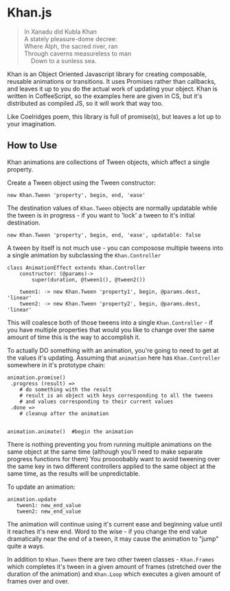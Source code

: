 # Khan.js

> In Xanadu did Kubla Khan  
> A stately pleasure-dome decree:  
> Where Alph, the sacred river, ran  
> Through caverns measureless to man  
> &nbsp;&nbsp;&nbsp;&nbsp;Down to a sunless sea.  

Khan is an Object Oriented Javascript library for creating composable, reusable
animations or transitions. It uses Promises rather than callbacks, and leaves it
up to you do the actual work of updating your object.  Khan is written in
CoffeeScript, so the examples here are given in CS, but it's distributed as compiled
JS, so it will work that way too.

Like Coelridges poem, this library is full of promise(s), but leaves a lot
up to your imagination.


## How to Use

Khan animations are collections of Tween objects, which affect a single property.

Create a Tween object using the Tween constructor:

    new Khan.Tween 'property', begin, end, 'ease'

The destination values of `Khan.Tween` objects are normally updatable while the
tween is in progress - if you want to 'lock' a tween to it's initial destination.

    new Khan.Tween 'property', begin, end, 'ease', updatable: false


A tween by itself is not much use - you can composose multiple tweens into a single
animation by subclassing the `Khan.Controller`

    class AnimationEffect extends Khan.Controller
    	constructor: (@params)->
    		super(duration, @tween1(), @tween2())

    	tween1: -> new Khan.Tween 'property1', begin, @params.dest, 'linear'
    	tween2: -> new Khan.Tween 'property2', begin, @params.dest, 'linear'

This will coalesce both of those tweens into a single `Khan.Controller` - if you
have multiple properties that would you like to change over the same amount of time
this is the way to accomplish it.

To actually DO something with an animation, you're going to need to get at the
values it's updating.  Assuming that `animation` here has `Khan.Controller` somewhere
in it's prototype chain:

    animation.promise()
     .progress (result) =>
        # do something with the result
        # result is an object with keys corresponding to all the tweens
        # and values corresponding to their current values
     .done =>
        # cleanup after the animation


    animation.animate()  #begin the animation


There is nothing preventing you from running multiple animations on the same object
at the same time (although you'll need to make separate progress functions for them)
You proooobably want to avoid tweening over the same key in two different controllers
applied to the same object at the same time, as the results will be unpredictable.

To update an animation:

    animation.update
       tween1: new_end_value
       tween2: new_end_value

The animation will continue using it's current ease and beginning value until it
reaches it's new end. Word to the wise - if you change the end value dramatically
near the end of a tween, it may cause the animation to "jump" quite a ways.

In addition to `Khan.Tween` there are two other tween classes - `Khan.Frames` 
which completes it's tween in a given amount of frames (stretched over the 
duration of the animation) and `Khan.Loop` which executes a given amount of frames
over and over.
